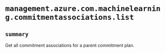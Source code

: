# `management.azure.com.machinelearning.commitmentassociations.list`

## `summary`
Get all commitment associations for a parent commitment plan.


